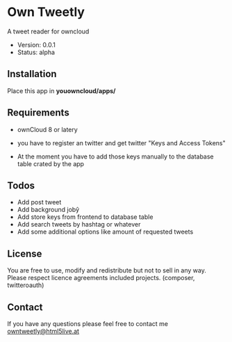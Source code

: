 # Own Tweetly
A tweet reader for owncloud

 - Version: 0.0.1
 - Status: alpha

## Installation
Place this app in **youowncloud/apps/**

## Requirements
 * ownCloud 8 or latery
 + you have to register an twitter and get twitter "Keys and Access Tokens"
 - At the moment you have to add those keys manually to the database table crated by the app
 
## Todos
 - Add post tweet
 - Add background jobŷ
 - Add store keys from frontend to database table
 - Add search tweets by hashtag or whatever
 - Add some additional options like amount of requested tweets
 
## License
You are free to use, modify and redistribute but not to sell in any way. 
Please respect licence agreements included projects. (composer, twitteroauth)

## Contact
If you have any questions please feel free to contact me owntweetly@html5live.at
